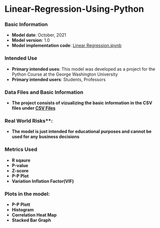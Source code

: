 # Linear-Regression-Using-Python

### Basic Information

* **Model date**: October, 2021
* **Model version**: 1.0
* **Model implementation code**: [Linear Regression.ipynb](Linear_Regression.ipynb)

### Intended Use
* **Primary intended uses**: This model was developed as a project for the Python Course at the George Washington University
* **Primary intended users**: Students, Professors

### Data Files and Basic Information
* **The project consists of vizualizing the basic information in the CSV files under [CSV Files](https://github.com/ZAM1997/Linear-Regression-Using-Python/tree/main/CSV%20Files)**

### Real World Risks**:
* **The model is just intended for educational purposes and cannot be used for any business decisions**

### Metrics Used
* **R sqaure**
* **P-value**
* **Z-score**
* **P-P Plot**
* **Variation Inflation Factor(VIF)**

### Plots in the model:
* **P-P Plott**
* **Histogram**
* **Correlation Heat Map**
* **Stacked Bar Graph**
